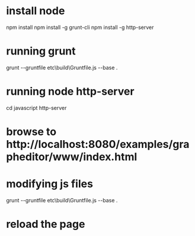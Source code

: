 # install node
npm install
npm install -g grunt-cli
npm install -g http-server

# running grunt
grunt --gruntfile etc\build\Gruntfile.js --base .

# running node http-server
cd javascript
http-server
# browse to http://localhost:8080/examples/grapheditor/www/index.html

# modifying js files
grunt --gruntfile etc\build\Gruntfile.js --base .
# reload the page
